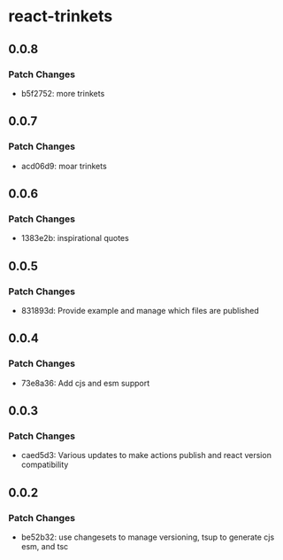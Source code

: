 # react-trinkets

## 0.0.8

### Patch Changes

- b5f2752: more trinkets

## 0.0.7

### Patch Changes

- acd06d9: moar trinkets

## 0.0.6

### Patch Changes

- 1383e2b: inspirational quotes

## 0.0.5

### Patch Changes

- 831893d: Provide example and manage which files are published

## 0.0.4

### Patch Changes

- 73e8a36: Add cjs and esm support

## 0.0.3

### Patch Changes

- caed5d3: Various updates to make actions publish and react version compatibility

## 0.0.2

### Patch Changes

- be52b32: use changesets to manage versioning, tsup to generate cjs esm, and tsc
